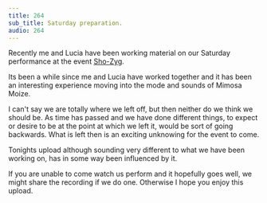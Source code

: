 ```yaml
---
title: 264
sub_title: Saturday preparation.
audio: 264
---
```

Recently me and Lucia have been working material on our Saturday performance at the event <a href="http://sho-zyg.com/" title="Sho-Zyg" target="_blank">Sho-Zyg</a>.

Its been a while since me and Lucia have worked together and it has been an interesting experience moving into the mode and sounds of Mimosa Moize.

I can't say we are totally where we left off, but then neither do we think we should be. As time has passed and we have done different things, to expect or desire to be at the point at which we left it, would be sort of going backwards. What is left then is an exciting unknowing for the event to come.

Tonights upload although sounding very different to what we have been working on, has in some way been influenced by it. 

If you are unable to come watch us perform and it hopefully goes well, we might share the recording if we do one. Otherwise I hope you enjoy this upload.